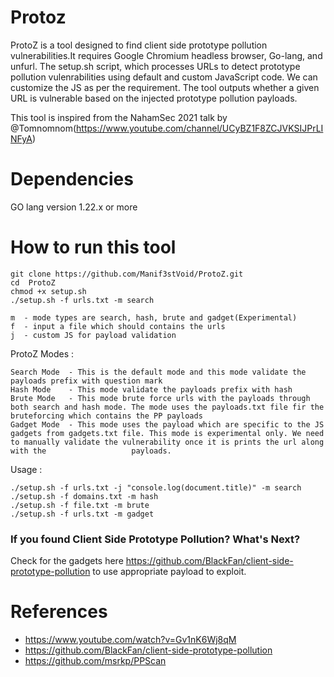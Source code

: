 # Protoz

ProtoZ is a tool designed to find client side prototype pollution vulnerabilities.It requires Google Chromium headless browser, Go-lang, and unfurl. The setup.sh script, which processes URLs to detect prototype pollution vulenrabilities using default and custom JavaScript code. We can customize the JS as per the requirement. The tool outputs whether a given URL is vulnerable based on the injected prototype pollution payloads. 

This tool is inspired from the NahamSec 2021 talk by @Tomnomnom(https://www.youtube.com/channel/UCyBZ1F8ZCJVKSIJPrLINFyA)

# Dependencies
GO lang version 1.22.x or more 

# How to run this tool

```
git clone https://github.com/Manif3stVoid/ProtoZ.git
cd  ProtoZ
chmod +x setup.sh
./setup.sh -f urls.txt -m search

```
```
m  - mode types are search, hash, brute and gadget(Experimental)
f  - input a file which should contains the urls
j  - custom JS for payload validation
```

ProtoZ Modes : 

```
Search Mode  - This is the default mode and this mode validate the payloads prefix with question mark 
Hash Mode    - This mode validate the payloads prefix with hash
Brute Mode   - This mode brute force urls with the payloads through both search and hash mode. The mode uses the payloads.txt file fir the bruteforcing which contains the PP payloads
Gadget Mode  - This mode uses the payload which are specific to the JS gadgets from gadgets.txt file. This mode is experimental only. We need to manually validate the vulnerability once it is prints the url along with the                   payloads.

```

Usage :

```
./setup.sh -f urls.txt -j "console.log(document.title)" -m search
./setup.sh -f domains.txt -m hash
./setup.sh -f file.txt -m brute
./setup.sh -f urls.txt -m gadget

```
### If you found Client Side Prototype Pollution? What's Next?
Check for the gadgets here https://github.com/BlackFan/client-side-prototype-pollution to use appropriate payload to exploit.

# References 
- https://www.youtube.com/watch?v=Gv1nK6Wj8qM 
- https://github.com/BlackFan/client-side-prototype-pollution
- https://github.com/msrkp/PPScan


